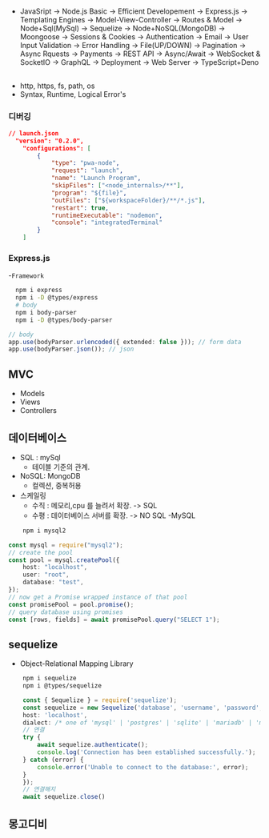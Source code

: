 #

##

- JavaSript -> Node.js Basic -> Efficient Developement -> Express.js -> Templating Engines ->
  Model-View-Controller -> Routes & Model -> Node+Sql(MySql) -> Sequelize -> Node+NoSQL(MongoDB)
  -> Moongoose -> Sessions & Cookies -> Authentication -> Email -> User Input Validation -> Error Handling -> File(UP/DOWN) -> Pagination -> Async Rquests -> Payments -> REST API -> Async/Await -> WebSocket & SocketIO -> GraphQL -> Deployment -> Web Server -> TypeScript+Deno

##

- http, https, fs, path, os
- Syntax, Runtime, Logical Error's

### 디버깅

```json
// launch.json
  "version": "0.2.0",
	"configurations": [
		{
			"type": "pwa-node",
			"request": "launch",
			"name": "Launch Program",
			"skipFiles": ["<node_internals>/**"],
			"program": "${file}",
			"outFiles": ["${workspaceFolder}/**/*.js"],
			"restart": true,
			"runtimeExecutable": "nodemon",
			"console": "integratedTerminal"
		}
	]
```

### Express.js

-`Framework`

```sh
  npm i express
  npm i -D @types/express
  # body
  npm i body-parser
  npm i -D @types/body-parser
```

```ts
// body
app.use(bodyParser.urlencoded({ extended: false })); // form data
app.use(bodyParser.json()); // json
```

## MVC

- Models
- Views
- Controllers

## 데이터베이스

- SQL : mySql
  - 테이블 기준의 관계.
- NoSQL: MongoDB
  - 컬렉션, 중복허용
- 스케일링
  - 수직 : 메모리,cpu 를 늘려서 확장. -> SQL
  - 수평 : 데이터베이스 서버를 확장. -> NO SQL
    -MySQL

```sh
	npm i mysql2
```

```ts
const mysql = require("mysql2");
// create the pool
const pool = mysql.createPool({
	host: "localhost",
	user: "root",
	database: "test",
});
// now get a Promise wrapped instance of that pool
const promisePool = pool.promise();
// query database using promises
const [rows, fields] = await promisePool.query("SELECT 1");
```

## sequelize

- Object-Relational Mapping Library

```sh
	npm i sequelize
	npm i @types/sequelize
```

```ts
	const { Sequelize } = require('sequelize');
	const sequelize = new Sequelize('database', 'username', 'password', {
	host: 'localhost',
	dialect: /* one of 'mysql' | 'postgres' | 'sqlite' | 'mariadb' | 'mssql' | 'db2' | 'snowflake' | 'oracle' */
	// 연결
	try {
		await sequelize.authenticate();
		console.log('Connection has been established successfully.');
	} catch (error) {
		console.error('Unable to connect to the database:', error);
	}
	});
	// 연결해지
	await sequelize.close()
```

## 몽고디비
